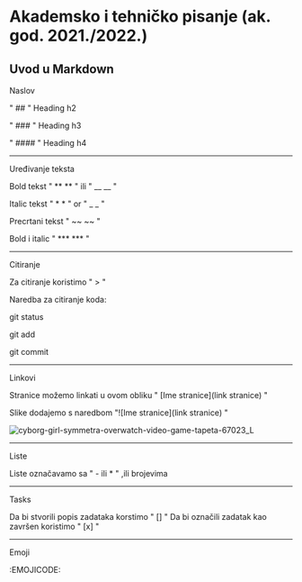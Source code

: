 # Akademsko i tehničko pisanje (ak. god. 2021./2022.)


## Uvod u Markdown

Naslov

" ## " Heading h2

" ### " Heading h3

" #### " Heading h4

___

Uređivanje teksta

Bold tekst " ** ** "  ili " __ __ "

Italic tekst " * * " or " _ _ "

Precrtani tekst " ~~ ~~ "

Bold i italic " *** *** "

___

Citiranje

Za citiranje koristimo " > "


Naredba za citiranje koda:

git status

git add

git commit

___

Linkovi

Stranice možemo linkati u ovom obliku " [Ime stranice](link stranice) "

Slike dodajemo s naredbom "![Ime stranice](link stranice) "

![cyborg-girl-symmetra-overwatch-video-game-tapeta-67023_L](https://user-images.githubusercontent.com/95430189/145297597-541fb1e4-b882-4b0a-8ce4-0e484be14965.jpg)

___
Liste

Liste označavamo sa " - ili * " ,ili brojevima
___
Tasks

Da bi stvorili popis zadataka korstimo " [] "
Da bi označili zadatak kao završen koristimo " [x] "
___
Emoji

:EMOJICODE:






 
 
